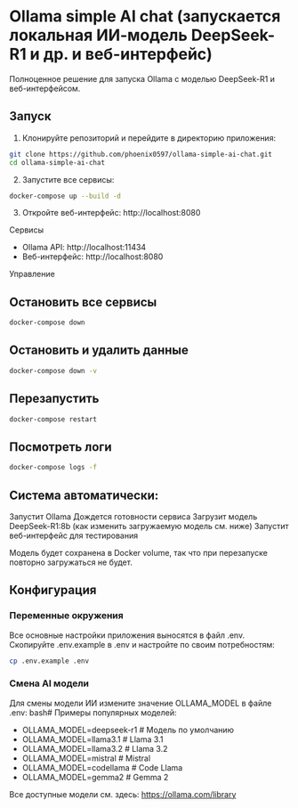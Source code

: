 # Ollama simple AI chat (запускается локальная ИИ-модель DeepSeek-R1 и др. и веб-интерфейс)

Полноценное решение для запуска Ollama с моделью DeepSeek-R1 и веб-интерфейсом.

## Запуск

1. Клонируйте репозиторий и перейдите в директорию приложения:
```bash
git clone https://github.com/phoenix0597/ollama-simple-ai-chat.git
cd ollama-simple-ai-chat
```
2. Запустите все сервисы:

```bash
docker-compose up --build -d
```

3. Откройте веб-интерфейс: http://localhost:8080

Сервисы

* Ollama API: http://localhost:11434
* Веб-интерфейс: http://localhost:8080

Управление

## Остановить все сервисы
```bash
docker-compose down
```

## Остановить и удалить данные
```bash
docker-compose down -v
```

## Перезапустить
```bash
docker-compose restart
```

## Посмотреть логи

```bash
docker-compose logs -f
```



## Система автоматически:


Запустит Ollama
Дождется готовности сервиса
Загрузит модель DeepSeek-R1:8b 
(как изменить загружаемую модель см. ниже)
Запустит веб-интерфейс для тестирования

Модель будет сохранена в Docker volume, так что при перезапуске повторно загружаться не будет.

## Конфигурация
### Переменные окружения
Все основные настройки приложения выносятся в файл .env. Скопируйте .env.example в .env и настройте по своим потребностям:

```bash
cp .env.example .env
```

### Смена AI модели
Для смены модели ИИ измените значение OLLAMA_MODEL в файле .env:
bash# Примеры популярных моделей:

* OLLAMA_MODEL=deepseek-r1     # Модель по умолчанию
* OLLAMA_MODEL=llama3.1        # Llama 3.1
* OLLAMA_MODEL=llama3.2        # Llama 3.2
* OLLAMA_MODEL=mistral         # Mistral
* OLLAMA_MODEL=codellama       # Code Llama
* OLLAMA_MODEL=gemma2          # Gemma 2


Все доступные модели см. здесь: https://ollama.com/library